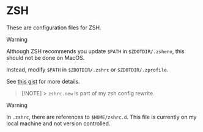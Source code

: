 # ZSH

These are configuration files for ZSH.

> [!WARNING]
> Although ZSH recommends you update `$PATH` in `$ZDOTDIR/.zshenv`, this should
> not be done on MacOS.
>
> Instead, modify `$PATH` in `$ZDOTDIR/.zshrc` or `$ZDOTDIR/.zprofile`.
>
> See [this gist](https://gist.github.com/Linerre/f11ad4a6a934dcf01ee8415c9457e7b2)
> for more details.

> [!NOTE] > `zshrc.new` is part of my zsh config rewrite.

> [!WARNING]
> In `.zshrc`, there are references to `$HOME/zshrc.d`.
> This file is currently on my local machine and not version controlled.
